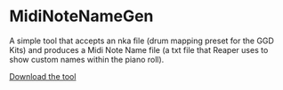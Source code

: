 # MidiNoteNameGen

A simple tool that accepts an nka file (drum mapping preset for the GGD Kits) and 
produces a Midi Note Name file (a txt file that Reaper uses to show custom names within the piano roll). 

[Download the tool](https://raw.githubusercontent.com/pattersonjosh15/MidiNoteNameGen/main/download/MidiNoteNameGen.exe)
